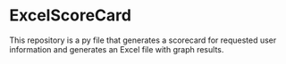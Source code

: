 # ExcelScoreCard
This repository is a py file that generates a scorecard for requested user information and generates an Excel file with graph results.

